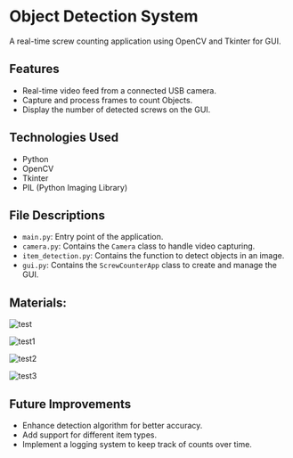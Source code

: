 # Object Detection System

A real-time screw counting application using OpenCV and Tkinter for GUI.

## Features
- Real-time video feed from a connected USB camera.
- Capture and process frames to count Objects.
- Display the number of detected screws on the GUI.

## Technologies Used
- Python
- OpenCV
- Tkinter
- PIL (Python Imaging Library)

## File Descriptions
- `main.py`: Entry point of the application.
- `camera.py`: Contains the `Camera` class to handle video capturing.
- `item_detection.py`: Contains the function to detect objects in an image.
- `gui.py`: Contains the `ScrewCounterApp` class to create and manage the GUI.
## Materials:

![test](https://github.com/DachiBR/Object-Detection-System/assets/75274431/d6968f1e-ae3b-403e-b25f-0436feed9b8a)


![test1](https://github.com/DachiBR/Object-Detection-System/assets/75274431/cd330e2d-9b00-435c-aebe-50d176ca8188)

![test2](https://github.com/DachiBR/Object-Detection-System/assets/75274431/42eed2cd-2691-4ca5-a33b-2603f6142f79)

![test3](https://github.com/DachiBR/Object-Detection-System/assets/75274431/5d029f75-1d96-4363-abf3-bff288c11ad9)


## Future Improvements
- Enhance detection algorithm for better accuracy.
- Add support for different item types.
- Implement a logging system to keep track of counts over time.
